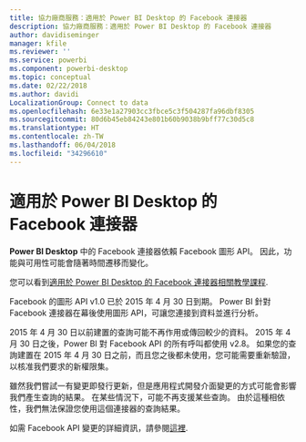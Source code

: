 ```yaml
---
title: 協力廠商服務：適用於 Power BI Desktop 的 Facebook 連接器
description: 協力廠商服務：適用於 Power BI Desktop 的 Facebook 連接器
author: davidiseminger
manager: kfile
ms.reviewer: ''
ms.service: powerbi
ms.component: powerbi-desktop
ms.topic: conceptual
ms.date: 02/22/2018
ms.author: davidi
LocalizationGroup: Connect to data
ms.openlocfilehash: 6e33e1a27903cc3fbce5c3f504287fa96dbf8305
ms.sourcegitcommit: 80d6b45eb84243e801b60b9038b9bff77c30d5c8
ms.translationtype: HT
ms.contentlocale: zh-TW
ms.lasthandoff: 06/04/2018
ms.locfileid: "34296610"
---
```

# <a name="facebook-connector-for-power-bi-desktop"></a>適用於 Power BI Desktop 的 Facebook 連接器
**Power BI Desktop** 中的 Facebook 連接器依賴 Facebook 圖形 API。 因此，功能與可用性可能會隨著時間遷移而變化。

您可以看到[適用於 Power BI Desktop 的 Facebook 連接器相關教學課程](desktop-tutorial-facebook-analytics.md).

Facebook 的圖形 API v1.0 已於 2015 年 4 月 30 日<sup></sup>到期。 Power BI 針對 Facebook 連接器在幕後使用圖形 API，可讓您連接到資料並進行分析。

2015 年 4 月 30 日以前建置的查詢<sup></sup>可能不再作用或傳回較少的資料。 2015 年 4 月 30 日之後<sup></sup>，Power BI 對 Facebook API 的所有呼叫都使用 v2.8。 如果您的查詢建置在 2015 年 4 月 30 日之前，而且您之後都未使用，您可能需要重新驗證，以核准我們要求的新權限集。

雖然我們嘗試一有變更即發行更新，但是應用程式開發介面變更的方式可能會影響我們產生查詢的結果。 在某些情況下，可能不再支援某些查詢。 由於這種相依性，我們無法保證您使用這個連接器的查詢結果。

如需 Facebook API 變更的詳細資訊，請參閱[這裡](https://developers.facebook.com/docs/apps/changelog#v2_0).

